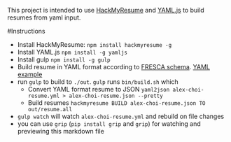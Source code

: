 This project is intended to use [HackMyResume](https://github.com/hacksalot/HackMyResume) and [YAML.js](https://github.com/jeremyfa/yaml.js) to build resumes from yaml input.

#Instructions
- Install HackMyResume: `npm install hackmyresume -g`
- Install YAML.js `npm install -g yamljs`
- Install gulp `npm install -g gulp`
- Build resume in YAML format according to [FRESCA schema](https://github.com/fresh-standard/FRESCA/blob/master/schema/fresh-resume-schema.json). [YAML example](https://github.com/fluentdesk/jane-q-fullstacker/blob/master/resume/jane-resume.yml)
- run `gulp` to build to `./out`. `gulp` runs `bin/build.sh` which
	- Convert YAML format resume to JSON `yaml2json alex-choi-resume.yml > alex-choi-resume.json --pretty`
	- Build resumes `hackmyresume BUILD alex-choi-resume.json TO out/resume.all`
- `gulp watch` will watch `alex-choi-resume.yml` and rebuild on file changes
- you can use `grip` (`pip install grip` and `grip`) for watching and previewing this markdown file

